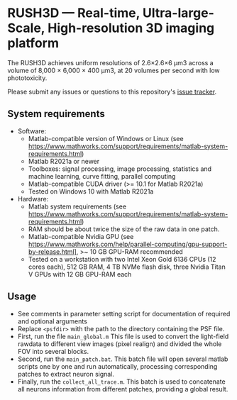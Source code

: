 # RUSH3D — Real-time, Ultra-large-Scale, High-resolution 3D imaging platform

The RUSH3D achieves uniform resolutions of 2.6×2.6×6 µm3 across a volume of 8,000 × 6,000 × 400 µm3, at 20 volumes per second with low phototoxicity.

Please submit any issues or questions to this repository's [issue tracker](https://github.com/yuanlong-o/RUSH3D/issues).

## System requirements
* Software:
  * Matlab-compatible version of Windows or Linux (see https://www.mathworks.com/support/requirements/matlab-system-requirements.html)
  * Matlab R2021a or newer
  * Toolboxes: signal processing, image processing, statistics and machine learning, curve fitting, parallel computing
  * Matlab-compatible CUDA driver (>= 10.1 for Matlab R2021a)
  * Tested on Windows 10 with Matlab R2021a
* Hardware:
  * Matlab system requirements (see https://www.mathworks.com/support/requirements/matlab-system-requirements.html)
  * RAM should be about twice the size of the raw data in one patch. 
  * Matlab-compatible Nvidia GPU (see https://www.mathworks.com/help/parallel-computing/gpu-support-by-release.html], >~ 10 GB GPU-RAM recommended
  * Tested on a workstation with two Intel Xeon Gold 6136 CPUs (12 cores each), 512 GB RAM, 4 TB NVMe flash disk, three Nvidia Titan V GPUs with 12 GB GPU-RAM each


## Usage
* See comments in parameter setting script for documentation of required and optional arguments
* Replace `<psfdir>` with the path to the directory containing the PSF file.
* First, run the file `main_global.m` This file is used to convert the light-field rawdata to different view images (pixel realign) and divided the whole FOV into several blocks.
* Second, run the `main_patch.bat`. This batch file will open several matlab scripts one by one and run automatically, processing corresponding patches to extract neuron signal.
* Finally, run the `collect_all_trace.m`. This batch is used to concatenate all neurons information from different patches, providing a global result.


